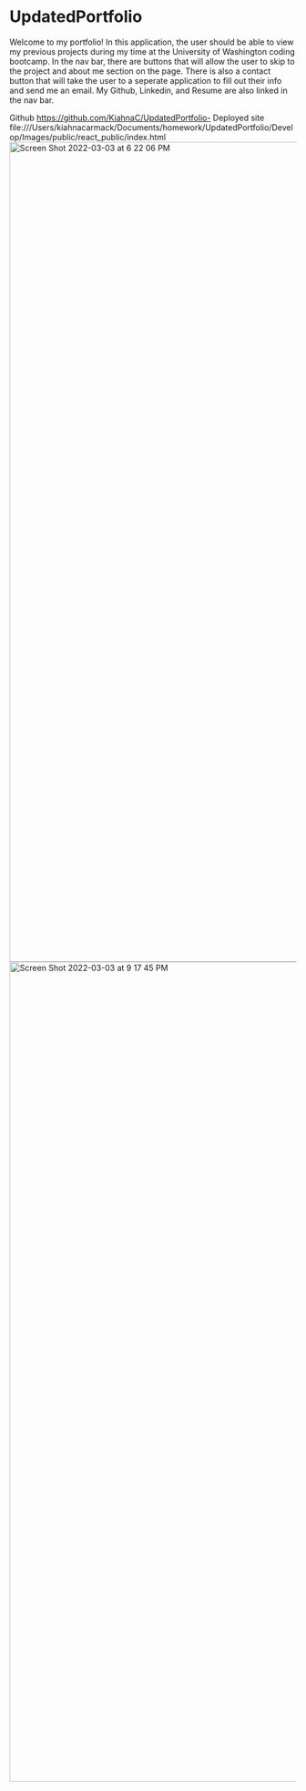 # UpdatedPortfolio


Welcome to my portfolio! In this application, the user should be able to view my previous projects during my time at the University of Washington coding bootcamp.
In the nav bar, there are buttons that will allow the user to skip to the project and about me section on the page. 
There is also a contact button that will take the user to a seperate application to fill out their info and send me an email. 
My Github, Linkedin, and Resume are also linked in the nav bar.

Github https://github.com/KiahnaC/UpdatedPortfolio-
Deployed site file:///Users/kiahnacarmack/Documents/homework/UpdatedPortfolio/Develop/Images/public/react_public/index.html<img width="1440" alt="Screen Shot 2022-03-03 at 6 22 06 PM" src="https://user-images.githubusercontent.com/88855915/156688268-955bb43c-aecc-4723-a0bc-0b6c3e2d24b1.png">
<img width="1440" alt="Screen Shot 2022-03-03 at 9 17 45 PM" src="https://user-images.githubusercontent.com/88855915/156704011-159b8e17-eb09-4498-b0a9-a51899da6bf3.png">
